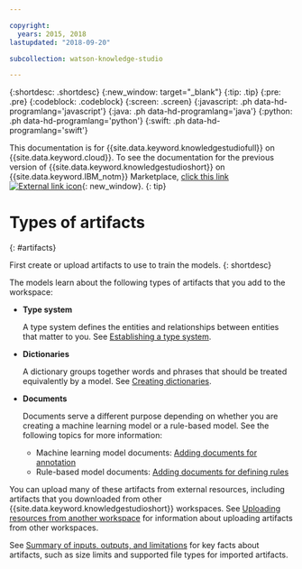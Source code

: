 ```yaml
---

copyright:
  years: 2015, 2018
lastupdated: "2018-09-20"

subcollection: watson-knowledge-studio

---
```


{:shortdesc: .shortdesc}
{:new_window: target="_blank"}
{:tip: .tip}
{:pre: .pre}
{:codeblock: .codeblock}
{:screen: .screen}
{:javascript: .ph data-hd-programlang='javascript'}
{:java: .ph data-hd-programlang='java'}
{:python: .ph data-hd-programlang='python'}
{:swift: .ph data-hd-programlang='swift'}

This documentation is for {{site.data.keyword.knowledgestudiofull}} on {{site.data.keyword.cloud}}. To see the documentation for the previous version of {{site.data.keyword.knowledgestudioshort}} on {{site.data.keyword.IBM_notm}} Marketplace, [click this link ![External link icon](../../icons/launch-glyph.svg "External link icon")](https://{DomainName}/docs/services/knowledge-studio/artifacts.html){: new_window}.
{: tip}

# Types of artifacts
{: #artifacts}

First create or upload artifacts to use to train the models.
{: shortdesc}

The models learn about the following types of artifacts that you add to the workspace:

- **Type system**

    A type system defines the entities and relationships between entities that matter to you. See [Establishing a type system](/docs/services/watson-knowledge-studio/typesystem.html).

- **Dictionaries**

    A dictionary groups together words and phrases that should be treated equivalently by a model. See [Creating dictionaries](/docs/services/watson-knowledge-studio/dictionaries.html).

- **Documents**

    Documents serve a different purpose depending on whether you are creating a machine learning model or a rule-based model. See the following topics for more information:
    - Machine learning model documents: [Adding documents for annotation](/docs/services/watson-knowledge-studio/documents-for-annotation.html)
    - Rule-based model documents: [Adding documents for defining rules](/docs/services/watson-knowledge-studio/rule-annotator-add-doc.html)

You can upload many of these artifacts from external resources, including artifacts that you downloaded from other {{site.data.keyword.knowledgestudioshort}} workspaces. See [Uploading resources from another workspace](/docs/services/watson-knowledge-studio/exportimport.html) for information about uploading artifacts from other workspaces.

See [Summary of inputs, outputs, and limitations](/docs/services/watson-knowledge-studio/create-project.html#wks_formats) for key facts about artifacts, such as size limits and supported file types for imported artifacts.

